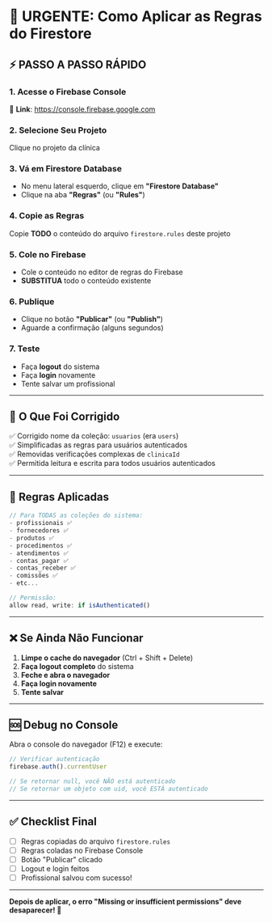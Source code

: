 # 🚨 URGENTE: Como Aplicar as Regras do Firestore

## ⚡ PASSO A PASSO RÁPIDO

### 1. Acesse o Firebase Console
🔗 **Link**: https://console.firebase.google.com

### 2. Selecione Seu Projeto
Clique no projeto da clínica

### 3. Vá em Firestore Database
- No menu lateral esquerdo, clique em **"Firestore Database"**
- Clique na aba **"Regras"** (ou **"Rules"**)

### 4. Copie as Regras
Copie **TODO** o conteúdo do arquivo `firestore.rules` deste projeto

### 5. Cole no Firebase
- Cole o conteúdo no editor de regras do Firebase
- **SUBSTITUA** todo o conteúdo existente

### 6. Publique
- Clique no botão **"Publicar"** (ou **"Publish"**)
- Aguarde a confirmação (alguns segundos)

### 7. Teste
- Faça **logout** do sistema
- Faça **login** novamente
- Tente salvar um profissional

---

## 🔧 O Que Foi Corrigido

✅ Corrigido nome da coleção: `usuarios` (era `users`)  
✅ Simplificadas as regras para usuários autenticados  
✅ Removidas verificações complexas de `clinicaId`  
✅ Permitida leitura e escrita para todos usuários autenticados  

---

## 📝 Regras Aplicadas

```javascript
// Para TODAS as coleções do sistema:
- profissionais ✅
- fornecedores ✅
- produtos ✅
- procedimentos ✅
- atendimentos ✅
- contas_pagar ✅
- contas_receber ✅
- comissões ✅
- etc...

// Permissão:
allow read, write: if isAuthenticated()
```

---

## ❌ Se Ainda Não Funcionar

1. **Limpe o cache do navegador** (Ctrl + Shift + Delete)
2. **Faça logout completo** do sistema
3. **Feche e abra o navegador**
4. **Faça login novamente**
5. **Tente salvar**

---

## 🆘 Debug no Console

Abra o console do navegador (F12) e execute:

```javascript
// Verificar autenticação
firebase.auth().currentUser

// Se retornar null, você NÃO está autenticado
// Se retornar um objeto com uid, você ESTÁ autenticado
```

---

## ✅ Checklist Final

- [ ] Regras copiadas do arquivo `firestore.rules`
- [ ] Regras coladas no Firebase Console
- [ ] Botão "Publicar" clicado
- [ ] Logout e login feitos
- [ ] Profissional salvou com sucesso!

---

**Depois de aplicar, o erro "Missing or insufficient permissions" deve desaparecer! 🎉**

